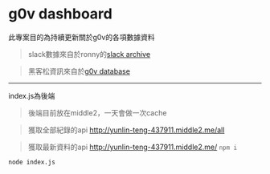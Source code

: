 # g0v dashboard

此專案目的為持續更新關於g0v的各項數據資料
> slack數據來自於ronny的[slack archive](https://g0v-slack-archive.g0v.ronny.tw/)

> 黑客松資訊來自於[g0v database](https://docs.google.com/spreadsheets/d/1C9-g1pvkfqBJbfkjPB0gvfBbBxVlWYJj6tTVwaI5_x8)

---
index.js為後端

> 後端目前放在middle2，一天會做一次cache

> 獲取全部紀錄的api http://yunlin-teng-437911.middle2.me/all

> 獲取最新資料的api http://yunlin-teng-437911.middle2.me/
``
npm i
``

``
node index.js
``
